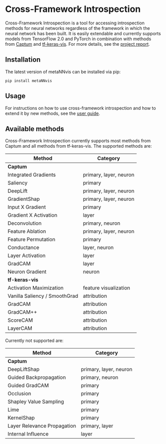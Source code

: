 # Cross-Framework Introspection

Cross-Framework Introspection is a tool for accessing introspection methods for neural networks regardless of the
framework in which the neural network has been built. It is easily extendable and currently supports models from
TensorFlow 2.0 and PyTorch in combination with methods from [Captum](captum.ai) and
[tf-keras-vis](https://github.com/keisen/tf-keras-vis). For more details, see the
[project report](https://github.com/sfluegel05/metaNNvis/blob/main/results/report.md).

## Installation

The latest version of metaNNvis can be installed via pip:

`pip install metaNNvis`

## Usage

For instructions on how to use cross-framework introspection and how to extend it by new methods, see
the [user guide](https://github.com/sfluegel05/metaNNvis/blob/main/results/user_guide.ipynb).

## Available methods

Cross-Framework Introspection currently supports most methods from Captum and all methods from tf-keras-vis. The
supported methods are:

| Method                        | Category |
|-------------------------------| --- |
| **Captum**                    ||
| Integrated Gradients          | primary, layer, neuron  |
| Saliency                      | primary |
| DeepLift                      | primary, layer, neuron  |
| GradientShap                  | primary, layer, neuron  |
| Input X Gradient              | primary |
| Gradient X Activation         | layer |
| Deconvolution                 | primary, neuron |
| Feature Ablation              | primary, layer, neuron  |
| Feature Permutation           | primary |
| Conductance                   | layer, neuron |
| Layer Activation              | layer |
| GradCAM                       | layer |
| Neuron Gradient               | neuron  |
| **tf-keras-vis**              ||
| Activation Maximization       | feature visualization |
| Vanilla Saliency / SmoothGrad | attribution |
| GradCAM                       | attribution |
| GradCAM++                     | attribution |
| ScoreCAM                      | attribution |
| LayerCAM                      | attribution |

Currently not supported are:

| Method                        | Category |
|-------------------------------| --- |
| **Captum** ||
| DeepLiftShap | primary, layer, neuron  |
| Guided Backpropagation | primary, neuron |
| Guided GradCAM | primary |
| Occlusion | primary  |
| Shapley Value Sampling | primary |
| Lime | primary |
| KernelShap | primary |
| Layer Relevance Propagation | primary, layer  |
| Internal Influence | layer |



